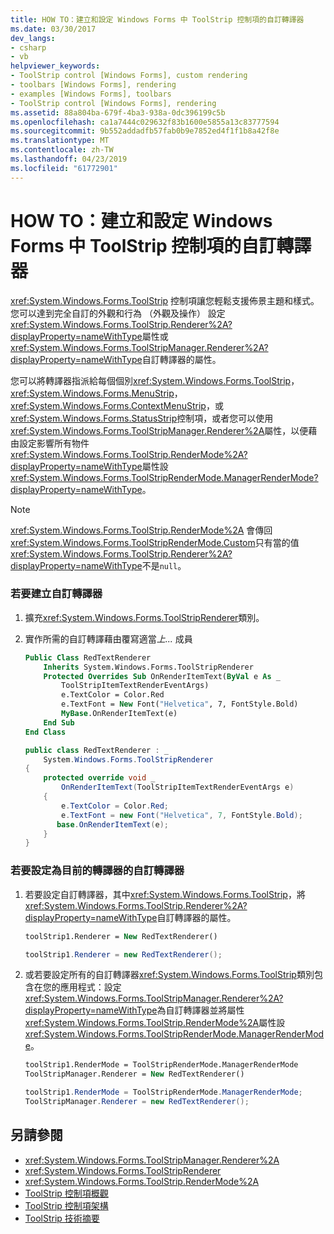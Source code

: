 ```yaml
---
title: HOW TO：建立和設定 Windows Forms 中 ToolStrip 控制項的自訂轉譯器
ms.date: 03/30/2017
dev_langs:
- csharp
- vb
helpviewer_keywords:
- ToolStrip control [Windows Forms], custom rendering
- toolbars [Windows Forms], rendering
- examples [Windows Forms], toolbars
- ToolStrip control [Windows Forms], rendering
ms.assetid: 88a804ba-679f-4ba3-938a-0dc396199c5b
ms.openlocfilehash: ca1a7444c029632f83b1600e5855a13c83777594
ms.sourcegitcommit: 9b552addadfb57fab0b9e7852ed4f1f1b8a42f8e
ms.translationtype: MT
ms.contentlocale: zh-TW
ms.lasthandoff: 04/23/2019
ms.locfileid: "61772901"
---
```

# <a name="how-to-create-and-set-a-custom-renderer-for-the-toolstrip-control-in-windows-forms"></a>HOW TO：建立和設定 Windows Forms 中 ToolStrip 控制項的自訂轉譯器
<xref:System.Windows.Forms.ToolStrip> 控制項讓您輕鬆支援佈景主題和樣式。 您可以達到完全自訂的外觀和行為 （外觀及操作） 設定<xref:System.Windows.Forms.ToolStrip.Renderer%2A?displayProperty=nameWithType>屬性或<xref:System.Windows.Forms.ToolStripManager.Renderer%2A?displayProperty=nameWithType>自訂轉譯器的屬性。  
  
 您可以將轉譯器指派給每個個別<xref:System.Windows.Forms.ToolStrip>， <xref:System.Windows.Forms.MenuStrip>， <xref:System.Windows.Forms.ContextMenuStrip>，或<xref:System.Windows.Forms.StatusStrip>控制項，或者您可以使用<xref:System.Windows.Forms.ToolStripManager.Renderer%2A>屬性，以便藉由設定影響所有物件<xref:System.Windows.Forms.ToolStrip.RenderMode%2A?displayProperty=nameWithType>屬性設<xref:System.Windows.Forms.ToolStripRenderMode.ManagerRenderMode?displayProperty=nameWithType>。  
  
> [!NOTE]
>  <xref:System.Windows.Forms.ToolStrip.RenderMode%2A> 會傳回<xref:System.Windows.Forms.ToolStripRenderMode.Custom>只有當的值<xref:System.Windows.Forms.ToolStrip.Renderer%2A?displayProperty=nameWithType>不是`null`。  
  
### <a name="to-create-a-custom-renderer"></a>若要建立自訂轉譯器  
  
1. 擴充<xref:System.Windows.Forms.ToolStripRenderer>類別。  
  
2. 實作所需的自訂轉譯藉由覆寫適當*上...* 成員  
  
    ```vb  
    Public Class RedTextRenderer  
        Inherits System.Windows.Forms.ToolStripRenderer  
        Protected Overrides Sub OnRenderItemText(ByVal e As _  
            ToolStripItemTextRenderEventArgs)   
            e.TextColor = Color.Red  
            e.TextFont = New Font("Helvetica", 7, FontStyle.Bold)  
            MyBase.OnRenderItemText(e)  
        End Sub  
    End Class  
    ```  
  
    ```csharp  
    public class RedTextRenderer : _  
        System.Windows.Forms.ToolStripRenderer  
    {  
        protected override void _  
            OnRenderItemText(ToolStripItemTextRenderEventArgs e)  
        {  
            e.TextColor = Color.Red;  
            e.TextFont = new Font("Helvetica", 7, FontStyle.Bold);  
           base.OnRenderItemText(e);  
        }  
    }  
    ```  
  
### <a name="to-set-the-custom-renderer-to-be-the-current-renderer"></a>若要設定為目前的轉譯器的自訂轉譯器  
  
1. 若要設定自訂轉譯器，其中<xref:System.Windows.Forms.ToolStrip>，將<xref:System.Windows.Forms.ToolStrip.Renderer%2A?displayProperty=nameWithType>自訂轉譯器的屬性。  
  
    ```vb  
    toolStrip1.Renderer = New RedTextRenderer()  
    ```  
  
    ```csharp  
    toolStrip1.Renderer = new RedTextRenderer();  
    ```  
  
2. 或若要設定所有的自訂轉譯器<xref:System.Windows.Forms.ToolStrip>類別包含在您的應用程式：設定<xref:System.Windows.Forms.ToolStripManager.Renderer%2A?displayProperty=nameWithType>為自訂轉譯器並將屬性<xref:System.Windows.Forms.ToolStrip.RenderMode%2A>屬性設<xref:System.Windows.Forms.ToolStripRenderMode.ManagerRenderMode>。  
  
    ```vb  
    toolStrip1.RenderMode = ToolStripRenderMode.ManagerRenderMode  
    ToolStripManager.Renderer = New RedTextRenderer()  
    ```  
  
    ```csharp  
    toolStrip1.RenderMode = ToolStripRenderMode.ManagerRenderMode;  
    ToolStripManager.Renderer = new RedTextRenderer();  
    ```  
  
## <a name="see-also"></a>另請參閱

- <xref:System.Windows.Forms.ToolStripManager.Renderer%2A>
- <xref:System.Windows.Forms.ToolStripRenderer>
- <xref:System.Windows.Forms.ToolStrip.RenderMode%2A>
- [ToolStrip 控制項概觀](toolstrip-control-overview-windows-forms.md)
- [ToolStrip 控制項架構](toolstrip-control-architecture.md)
- [ToolStrip 技術摘要](toolstrip-technology-summary.md)
